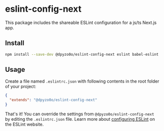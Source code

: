 # eslint-config-next

This package includes the shareable ESLint configuration for a js/ts Next.js app.

## Install

```bash
npm install --save-dev @dpyzo0o/eslint-config-next eslint babel-eslint @typescript-eslint/parser @typescript-eslint/eslint-plugin eslint-plugin-import eslint-plugin-react eslint-plugin-react-hooks eslint-config-prettier
```

## Usage

Create a file named `.eslintrc.json` with following contents in the root folder of your project:

```json
{
  "extends": "@dpyzo0o/eslint-config-next"
}
```

That's it! You can override the settings from `@dpyzo0o/eslint-config-next` by editing the `.eslintrc.json` file. Learn more about [configuring ESLint](https://eslint.org/docs/user-guide/configuring) on the ESLint website.
